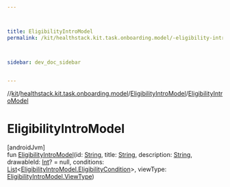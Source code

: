 ```yaml
---



title: EligibilityIntroModel
permalink: /kit/healthstack.kit.task.onboarding.model/-eligibility-intro-model/-eligibility-intro-model.html



sidebar: dev_doc_sidebar


---
```




//[kit](/kit.html)/[healthstack.kit.task.onboarding.model](../index.html)/[EligibilityIntroModel](index.html)/[EligibilityIntroModel](-eligibility-intro-model.html)



# EligibilityIntroModel



[androidJvm]\
fun [EligibilityIntroModel](-eligibility-intro-model.html)(id: [String](https://kotlinlang.org/api/latest/jvm/stdlib/kotlin/-string/index.html), title: [String](https://kotlinlang.org/api/latest/jvm/stdlib/kotlin/-string/index.html), description: [String](https://kotlinlang.org/api/latest/jvm/stdlib/kotlin/-string/index.html), drawableId: [Int](https://kotlinlang.org/api/latest/jvm/stdlib/kotlin/-int/index.html)? = null, conditions: [List](https://kotlinlang.org/api/latest/jvm/stdlib/kotlin.collections/-list/index.html)&lt;[EligibilityIntroModel.EligibilityCondition](-eligibility-condition/index.html)&gt;, viewType: [EligibilityIntroModel.ViewType](-view-type/index.html))






